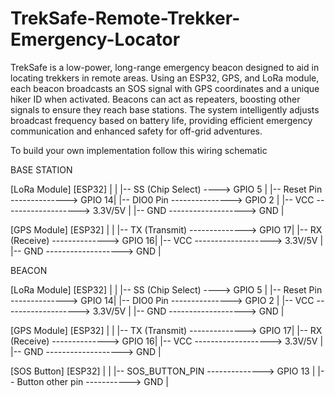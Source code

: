 # TrekSafe-Remote-Trekker-Emergency-Locator



TrekSafe is a low-power, long-range emergency beacon designed to aid in locating trekkers in remote areas. Using an ESP32, GPS, and LoRa module, each beacon broadcasts an SOS signal with GPS coordinates and a unique hiker ID when activated. Beacons can act as repeaters, boosting other signals to ensure they reach base stations. The system intelligently adjusts broadcast frequency based on battery life, providing efficient emergency communication and enhanced safety for off-grid adventures.




To build your own implementation follow this wiring schematic




BASE STATION 

[LoRa Module]                     [ESP32]
   |                                   |
   |-- SS (Chip Select) ----> GPIO 5   |
   |-- Reset Pin --------------> GPIO 14|
   |-- DIO0 Pin ---------------> GPIO 2 |
   |-- VCC -------------------> 3.3V/5V |
   |-- GND -------------------> GND    |

[GPS Module]                       [ESP32]
   |                                    |
   |-- TX (Transmit) --------------> GPIO 17|
   |-- RX (Receive) --------------> GPIO 16|
   |-- VCC -------------------> 3.3V/5V  |
   |-- GND -------------------> GND     |




BEACON

[LoRa Module]                     [ESP32]
   |                                   |
   |-- SS (Chip Select) ----> GPIO 5   |
   |-- Reset Pin --------------> GPIO 14|
   |-- DIO0 Pin ---------------> GPIO 2 |
   |-- VCC -------------------> 3.3V/5V |
   |-- GND -------------------> GND    |

[GPS Module]                       [ESP32]
   |                                    |
   |-- TX (Transmit) --------------> GPIO 17|
   |-- RX (Receive) --------------> GPIO 16|
   |-- VCC -------------------> 3.3V/5V  |
   |-- GND -------------------> GND     |

[SOS Button]                       [ESP32]
   |                                    |
   |-- SOS_BUTTON_PIN --------------> GPIO 13 |
   |-- Button other pin  -----------> GND     |
